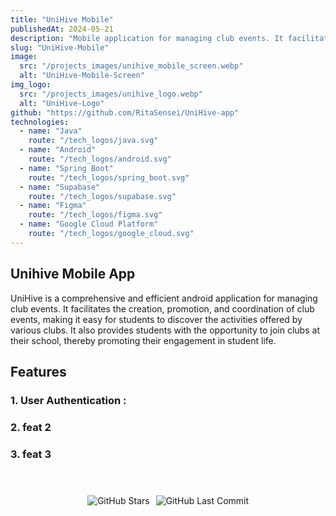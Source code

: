 ```yaml
---
title: "UniHive Mobile"
publishedAt: 2024-05-21
description: "Mobile application for managing club events. It facilitates the creation, promotion, and coordination of club events, making it easy for students to discover the activities offered by various clubs."
slug: "UniHive-Mobile"
image: 
  src: "/projects_images/unihive_mobile_screen.webp"
  alt: "UniHive-Mobile-Screen"
img_logo:
  src: "/projects_images/unihive_logo.webp"
  alt: "UniHive-Logo"
github: "https://github.com/RitaSensei/UniHive-app"
technologies:
  - name: "Java"
    route: "/tech_logos/java.svg"
  - name: "Android"
    route: "/tech_logos/android.svg"
  - name: "Spring Boot"
    route: "/tech_logos/spring_boot.svg"
  - name: "Supabase"
    route: "/tech_logos/supabase.svg"
  - name: "Figma"
    route: "/tech_logos/figma.svg"
  - name: "Google Cloud Platform"
    route: "/tech_logos/google_cloud.svg"
---
```



## Unihive Mobile App


UniHive is a comprehensive and efficient android application for managing club events. It facilitates the creation, promotion, and coordination of club events, making it easy for students to discover the activities offered by various clubs. It also provides students with the opportunity to join clubs at their school, thereby promoting their engagement in student life.

## Features

### 1. User Authentication : 

### 2. feat 2

### 3. feat 3


<div style="display: flex; justify-content: center; padding-top: 40px">
  <img src="https://img.shields.io/github/stars/RitaSensei/UniHive-app" alt="GitHub Stars" style="margin-right: 10px;"/>
  <img src="https://img.shields.io/github/last-commit/RitaSensei/UniHive-app" alt="GitHub Last Commit" />
</div>